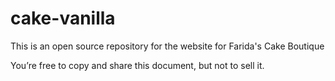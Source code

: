 # cake-vanilla

This is an open source repository for the website for Farida's Cake Boutique

You’re free to copy and share this document, but not to sell it. 
